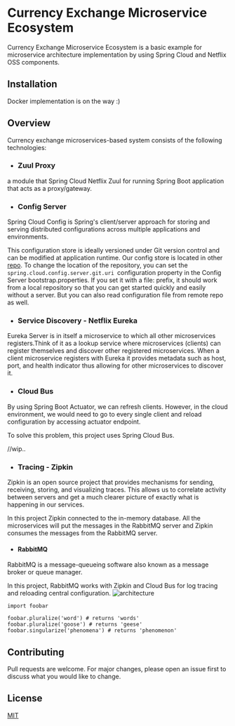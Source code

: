 # Currency Exchange Microservice Ecosystem

Currency Exchange Microservice Ecosystem is a basic example for microservice architecture implementation by using Spring Cloud and Netflix OSS components.

## Installation

Docker implementation is on the way :)

## Overview

Currency exchange microservices-based system consists of the following technologies:

* ### Zuul Proxy

a module that Spring Cloud Netflix Zuul for running Spring Boot application that acts as a proxy/gateway.


* ### Config Server

Spring Cloud Config is Spring's client/server approach for storing and serving distributed configurations across multiple applications and environments.

This configuration store is ideally versioned under Git version control and can be modified at application runtime. Our config store is located in other [repo](https://github.com/HazalYoleri/config-store). To change the location of the repository, you can set the `spring.cloud.config.server.git.uri `configuration property in the Config Server bootstrap.properties. If you set it with a file: prefix, it should work from a local repository so that you can get started quickly and easily without a server. But you can also read configuration file from remote repo as well.

* ### Service Discovery - Netflix Eureka 
Eureka Server is in itself a microservice to which all other microservices registers.Think of it as a lookup service where microservices (clients) can register themselves and discover other registered microservices. When a client microservice registers with Eureka it provides metadata such as host, port, and health indicator thus allowing for other microservices to discover it.

* ### Cloud Bus

By using Spring Boot Actuator, we can refresh clients. However, in the cloud environment, we would need to go to every single client and reload configuration by accessing actuator endpoint.

To solve this problem, this project uses Spring Cloud Bus.

//wip..

* ### Tracing - Zipkin
Zipkin is an open source project that provides mechanisms for sending, receiving, storing, and visualizing traces. This allows us to correlate activity between servers and get a much clearer picture of exactly what is happening in our services.

In this project Zipkin connected to the in-memory database. All the microservices will put the messages in the RabbitMQ server and  Zipkin consumes the messages from the RabbitMQ server.

* #### RabbitMQ

RabbitMQ is a message-queueing software also known as a message broker or queue manager.

In this project, RabbitMQ works with Zipkin and Cloud Bus for log tracing and reloading central configuration.
![architecture](https://user-images.githubusercontent.com/39515623/82160875-f3c22e00-98a0-11ea-8551-042bab5af60b.png)
```
import foobar

foobar.pluralize('word') # returns 'words'
foobar.pluralize('goose') # returns 'geese'
foobar.singularize('phenomena') # returns 'phenomenon'
```

## Contributing
Pull requests are welcome. For major changes, please open an issue first to discuss what you would like to change.

## License
[MIT](https://choosealicense.com/licenses/mit/)
